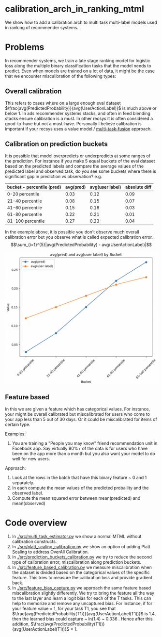 # calibration_arch_in_ranking_mtml
We show how to add a calibration arch to multi task multi-label models used in ranking of recommender systems.

# Problems
In recommender systems, we train a late stage ranking model for logistic loss along the multiple binary classification tasks that the model needs to predict. Even when models are trained on a lot of data, it might be the case that we encounter miscalibration of the following types:

## Overall calibration
This refers to cases where on a large enough eval dataset $\frac{avg(PredictedProbability)}{avg(UserActionLabel)}$ is much above or below 1. In ads recommender systems stacks, and often in feed blending stacks ensure calibration is a must. In other recsys it is often considered a good-to-have but not a must-have. Personally I believe calibration is important if your recsys uses a value model / [multi-task-fusion](https://arxiv.org/pdf/2208.04560) approach.

## Calibration on prediction buckets 
It is possible that model overpredicts or underpredicts at some ranges of the prediction. For instance if you make 5 equal buckets of the eval dataset based on the predicted labels and compare the average values of the predicted label and observed task, do you see some buckets where there is significant gap in prediction vs observation? e.g.

| bucket - percentile (pred) | avg(pred)  | avg(user label)  | absolute diff|
|-------------------|------------|------------------|--------------|
| 0-20 percentile   | 0.03       | 0.12             | 0.09 |
| 21-40 percentile  | 0.08       | 0.15             | 0.07 |
| 41-60 percentile  | 0.15       | 0.18             | 0.03 |
| 61-80 percentile  | 0.22       | 0.21             | 0.01 |
| 81-100 percentile | 0.27       | 0.23             | 0.04 |

In the example above, it is possible you don't observe much overall calibration error but you observe what is called expected calibration error. 
$$\sum_{i=1}^{5}|avg(PredictedProbability) - avg(UserActionLabel)|$$


![Example 1](./images/example_of_miscalib_type1.png)

## Feature based

In this we are given a feature which has categorical values. For instance, your might be overall calibrated but miscalibrated for users who come to your app less than 5 out of 30 days. Or it could be miscalibrated for items of certain type.

Examples:
1. You are training a "People you may know" friend recommendation unit in Facebook app. Say virtually 90%+ of the data is for users who have been on the app more than a month but you also want your model to do well for new users.

Approach:
1. Look at the rows in the batch that have this binary feature ~ 0 and 1 separately.
2. In each compute the mean values of the predicted probaility and the observed label.
3. Compute the mean squared error between mean(predicted) and mean(observed)

# Code overview

1. In [./src/multi_task_estimator.py](https://github.com/gauravchak/calibration_arch_in_ranking_mtml/blob/main/src/multi_task_estimator.py) we show a normal MTML without calibration constructs.
1. In [./src/platt_scaling_calibration.py](https://github.com/gauravchak/calibration_arch_in_ranking_mtml/blob/main/src/platt_scaling_calibration.py) we show an option of adding Platt Scaling to address OverAll Calibration.
1. In [./src/prediction_buckets_calibration.py](https://github.com/gauravchak/calibration_arch_in_ranking_mtml/blob/main/src/prediction_buckets_calibration.py) we try to reduce the second type of calibration error, miscalibration along prediction buckets.
1. In [./src/feature_based_calibration.py](https://github.com/gauravchak/calibration_arch_in_ranking_mtml/blob/main/src/feature_based_calibration.py) we measure miscalibration when the dataset is divided based on the categorical values of the specific feature. This tries to measure the calibration loss and provide gradient back.
1. In [./src/feature_bias_capture.py](https://github.com/gauravchak/calibration_arch_in_ranking_mtml/blob/main/src/feature_bias_capture.py) we approach the same feature based miscalibration slightly differently. We try to bring the feature all the way to the last layer and learn a logit bias for each of the T tasks. This can help to memorize and remove any uncaptured bias. For instance, if for your feature value = 1, for your task T1, you see that $\frac{avg(PredictedProbability(T1))}{avg(UserActionLabel(T1))}$ is 1.4, then the learned bias could capture ~ ln(1.4) ~ 0.336 . Hence after this addition, $\frac{avg(PredictedProbability(T1))}{avg(UserActionLabel(T1))}$ = 1.
